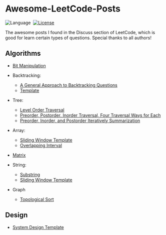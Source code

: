 # Awesome-LeetCode-Posts

![Language](https://img.shields.io/badge/language-Java%20%2F%20C++-orange.svg)&nbsp;
[![License](https://img.shields.io/badge/license-MIT-blue.svg)](./LICENSE.md)&nbsp;

The awesome posts I found in the Discuss section of LeetCode, which is good for learn certain types of questions. Special thanks to all authors!

## Algorithms
* [Bit Manipulation](https://leetcode.com/problems/sum-of-two-integers/discuss/84278/A-summary%3A-how-to-use-bit-manipulation-to-solve-problems-easily-and-efficiently)

* Backtracking: 
	* [A General Approach to Backtracking Questions](https://leetcode.com/problems/permutations/discuss/18239/A-general-approach-to-backtracking-questions-in-Java-(Subsets-Permutations-Combination-Sum-Palindrome-Partioning))
	* [Template](https://leetcode.com/problems/palindrome-partitioning/discuss/182307/Java:-Backtracking-Template-General-Approach)

* Tree: 
	* [Level Order Traversal](https://leetcode.com/problems/binary-tree-level-order-traversal/discuss/114449/A-general-approach-to-level-order-traversal-questions-in-Java)
	* [Preorder, Postorder, Inorder Traversal, Four Traversal Ways for Each](https://leetcode.com/problems/binary-tree-postorder-traversal/discuss/45740/Summary-of-preorder-inorder-postorder-four-traversal-ways-for-each)
	* [Preorder, Inorder, and Postorder Iteratively Summarization](https://leetcode.com/problems/binary-tree-postorder-traversal/discuss/45551/Preorder-Inorder-and-Postorder-Iteratively-Summarization)

* Array: 
	* [Sliding Window Template](https://www.1point3acres.com/bbs/thread-544207-1-1.html)
	* [Overlapping Interval](https://leetcode.com/problems/minimum-number-of-arrows-to-burst-balloons/discuss/93735/a-concise-template-for-overlapping-interval-problem)

* [Matrix](https://leetcode.com/problems/k-th-smallest-prime-fraction/discuss/115819/Summary-o<div%20class=)


* String:
	* [Substring](https://leetcode.com/problems/minimum-window-substring/discuss/26808/here-is-a-10-line-template-that-can-solve-most-substring-problems)
	* [Sliding Window Template](https://leetcode.com/problems/find-all-anagrams-in-a-string/discuss/92007/sliding-window-algorithm-template-to-solve-all-the-leetcode-substring-search-problem)

* Graph
	* [Topological Sort](https://leetcode.com/problems/course-schedule-ii/discuss/190393/Topological-Sort-Template-General-Approach!!/213373/)


## Design

* [System Design Template](https://leetcode.com/discuss/career/229177/My-System-Design-Template)
